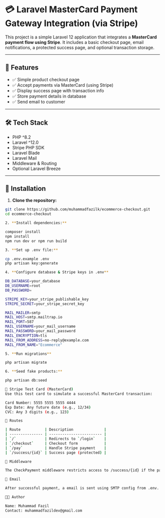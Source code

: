 # 💳 Laravel MasterCard Payment Gateway Integration (via Stripe)

This project is a simple Laravel 12 application that integrates a **MasterCard payment flow using Stripe**. It includes a basic checkout page, email notifications, a protected success page, and optional transaction storage.

---

## 🚀 Features

- ✅ Simple product checkout page
- ✅ Accept payments via MasterCard (using Stripe)
- ✅ Display success page with transaction info
- ✅ Store payment details in database
- ✅ Send email to customer

---

## 🛠 Tech Stack

- PHP ^8.2
- Laravel ^12.0
- Stripe PHP SDK
- Laravel Blade
- Laravel Mail
- Middleware & Routing
- Optional Laravel Breeze

---

## 📂 Installation

1. **Clone the repository:**

```bash
git clone https://github.com/muhammadfazilk/ecommerce-checkout.git
cd ecommerce-checkout

2. **Install dependencies:**

composer install
npm install
npm run dev or npm run build

3. **Set up .env file:**

cp .env.example .env
php artisan key:generate

4. **Configure database & Stripe keys in .env**

DB_DATABASE=your_database
DB_USERNAME=root
DB_PASSWORD=

STRIPE_KEY=your_stripe_publishable_key
STRIPE_SECRET=your_stripe_secret_key

MAIL_MAILER=smtp
MAIL_HOST=smtp.mailtrap.io
MAIL_PORT=587
MAIL_USERNAME=your_mail_username
MAIL_PASSWORD=your_mail_password
MAIL_ENCRYPTION=tls
MAIL_FROM_ADDRESS=no-reply@example.com
MAIL_FROM_NAME="Ecommerce"

5. **Run migrations**

php artisan migrate

6. **Seed fake products:**

php artisan db:seed

🧪 Stripe Test Card (MasterCard)
Use this test card to simulate a successful MasterCard transaction:

Card Number: 5555 5555 5555 4444
Exp Date: Any future date (e.g., 12/34)
CVC: Any 3 digits (e.g., 123)

📄 Routes

| Route           | Description              |
| --------------- | ------------------------ |
| `/`             | Redirects to `/login`    |
| `/checkout`     | Checkout form            |
| `/pay`          | Handle Stripe payment    |
| `/success/{id}` | Success page (protected) |

🔐 Middleware

The CheckPayment middleware restricts access to /success/{id} if the payment is invalid or failed.

📧 Email

After successful payment, a email is sent using SMTP config from .env.

👨‍💻 Author

Name: Muhammad Fazil
Contact: muhammadfazildev@gmail.com







